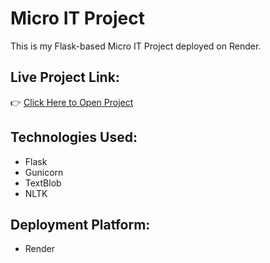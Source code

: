 # Micro IT Project

This is my Flask-based Micro IT Project deployed on Render.

## Live Project Link:
👉 [Click Here to Open Project](https://project-for-micro-it.onrender.com)

## Technologies Used:
- Flask
- Gunicorn
- TextBlob
- NLTK

## Deployment Platform:
- Render